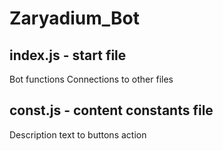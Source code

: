 # Zaryadium_Bot

## index.js - start file
Bot functions
Connections to other files

## const.js - content constants file
Description text to buttons action
